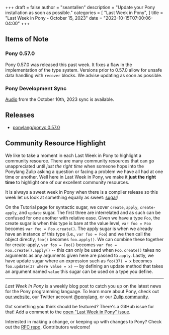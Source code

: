 +++
draft = false
author = "seantallen"
description = "Update your Pony installation as soon as possible."
categories = [
    "Last Week in Pony",
]
title = "Last Week in Pony - October 15, 2023"
date = "2023-10-15T07:00:06-04:00"
+++

## Items of Note

### Pony 0.57.0

Pony 0.57.0 was released this past week. It fixes a flaw in the implementation of the type system. Versions prior to 0.57.0 allow for unsafe data handling with `recover` blocks. We advise updating as soon as possible.

### Pony Development Sync

[Audio](https://sync-recordings.ponylang.io/r/2023_10_10.m4a) from the October 10th, 2023 sync is available.

## Releases

- [ponylang/ponyc 0.57.0](https://github.com/ponylang/ponyc/releases/tag/0.57.0)

## Community Resource Highlight

We like to take a moment in each Last Week in Pony to highlight a community resource. There are many community resources that can go unappreciated until _just the right time_ when someone hops into the Ponylang Zulip asking a question or facing a problem we have all had at one time or another. Well here in Last Week in Pony, we make it **just the right time** to highlight one of our excellent community resources.

It is always a sweet week in Pony when there is a compiler release so this week let us look at something equally as sweet: [sugar](https://tutorial.ponylang.io/expressions/sugar)!

On the Tutorial page for syntactic sugar, we cover `create`, `apply`, `create-apply`, and `update` sugar. The first three are interrelated and as such can be confused for one another with relative ease. Given we have a type `Foo`, the create sugar is when this type is bare at the value level, `var foo = Foo` becomes `var foo = Foo.create()`. The apply sugar is when we already have an instance of this type (i.e., `var foo = Foo`) and we then call the object directly, `foo()` becomes `foo.apply()`. We can combine these together for create-apply, `var foo = Foo()` becomes `var foo = Foo.create().apply()` -- this can only be used when `Foo.create()` takes no arguments as any arguments given here are passed to `apply`. Lastly, we have update sugar where an expression such as `foo(37) = x` becomes `foo.update(37 where value = x)` -- by defining an update method that takes an argument named `value` this sugar can be used on a type you define.

---

_Last Week In Pony_ is a weekly blog post to catch you up on the latest news for the Pony programming language. To learn more about Pony, check out [our website](https://ponylang.io), our Twitter account [@ponylang](https://twitter.com/ponylang), or our [Zulip community](https://ponylang.zulipchat.com).

Got something you think should be featured? There's a GitHub issue for that! Add a comment to the [open "Last Week in Pony" issue](https://github.com/ponylang/ponylang.github.io/issues?q=is%3Aissue+is%3Aopen+label%3Alast-week-in-pony).

Interested in making a change, or keeping up with changes to Pony? Check out the [RFC repo](https://github.com/ponylang/rfcs). Contributors welcome!
